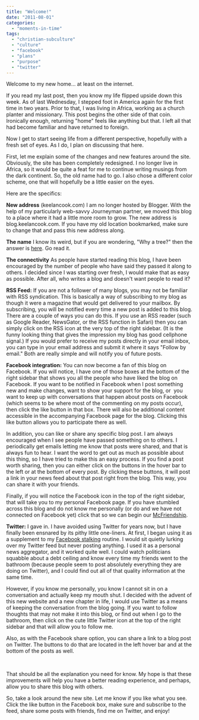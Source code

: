 ```yaml
---
title: "Welcome!"
date: "2011-08-01"
categories: 
  - "moments-in-time"
tags: 
  - "christian-subculture"
  - "culture"
  - "facebook"
  - "plans"
  - "purpose"
  - "twitter"
---
```


Welcome to my new home... at least on the internet.

If you read my last post, then you know my life flipped upside down this week. As of last Wednesday, I stepped foot in America again for the first time in two years. Prior to that, I was living in Africa, working as a church planter and missionary. This post begins the other side of that coin. Ironically enough, returning "home" feels like anything but that. I left all that had become familiar and have returned to foreign.

Now I get to start seeing life from a different perspective, hopefully with a fresh set of eyes. As I do, I plan on discussing that here.

First, let me explain some of the changes and new features around the site. Obviously, the site has been completely redesigned. I no longer live in Africa, so it would be quite a feat for me to continue writing musings from the dark continent. So, the old name had to go. I also chose a different color scheme, one that will hopefully be a little easier on the eyes.

Here are the specifics:

**New address** (keelancook.com) I am no longer hosted by Blogger. With the help of my particularly web-savvy Journeyman partner, we moved this blog to a place where it had a little more room to grow. The new address is blog.keelancook.com. If you have my old location bookmarked, make sure to change that and pass this new address along.

**The name** I know its weird, but if you are wondering, "Why a tree?" then the answer is [here](http://blog.keelancook.com/why-a-tree). Go read it.

**The connectivity** As people have started reading this blog, I have been encouraged by the number of people who have said they passed it along to others. I decided since I was starting over fresh, I would make that as easy as possible. After all, who writes a blog and doesn't want people to read it?

**RSS Feed:** If you are not a follower of many blogs, you may not be familiar with RSS syndication. This is basically a way of subscribing to my blog as though it were a magazine that would get delivered to your mailbox. By subscribing, you will be notified every time a new post is added to this blog. There are a couple of ways you can do this. If you use an RSS reader (such as Google Reader, NewsGator, or the RSS function in Safari) then you can simply click on the RSS icon at the very top of the right sidebar. (It is the funny looking thing that gives the impression my blog has good cellphone signal.) If you would prefer to receive my posts directly in your email inbox, you can type in your email address and submit it where it says "Follow by email." Both are really simple and will notify you of future posts.

**Facebook integration:** You can now become a fan of this blog on Facebook. If you will notice, I have one of those boxes at the bottom of the right sidebar that shows you all the people who have liked the blog on Facebook. If you want to be notified in Facebook when I post something new and make changes, want to show your support for the blog, or  you want to keep up with conversations that happen about posts on Facebook (which seems to be where most of the commenting on my posts occur), then click the like button in that box. There will also be additional content accessible in the accompanying Facebook page for the blog. Clicking this like button allows you to participate there as well.

In addition, you can like or share any specific blog post. I am always encouraged when I see people have passed something on to others. I periodically get emails letting me know that posts were shared, and that is always fun to hear. I want the word to get out as much as possible about this thing, so I have tried to make this an easy process. If you find a post worth sharing, then you can either click on the buttons in the hover bar to the left or at the bottom of every post. By clicking these buttons, it will post a link in your news feed about that post right from the blog. This way, you can share it with your friends.

Finally, if you will notice the Facebook icon in the top of the right sidebar, that will take you to my personal Facebook page. If you have stumbled across this blog and do not know me personally (or do and we have not connected on Facebook yet) click that so we can begin our [McFriendship](http://blog.keelancook.com/2011/03/would-you-like-fries-with-that-friendship.html).

**Twitter:** I gave in. I have avoided using Twitter for years now, but I have finally been ensnared by its pithy little one-liners. At first, I began using it as a supplement to my [Facebook stalking](http://blog.keelancook.com/2010/09/off-topic-what-did-you-do-this-summer.html) routine. I would sit quietly lurking over my Twitter feed but never posting anything. I used it as a personal news aggregator, and it worked quite well. I could watch politicians squabble about a debt ceiling and know every time my friends went to the bathroom (because people seem to post absolutely everything they are doing on Twitter), and I could find out all of that quality information at the same time.

However, if you know me personally, you know I cannot sit in on a conversation and actually keep my mouth shut. I decided with the advent of this new website and a new chapter in life, I would use Twitter as a means of keeping the conversation from the blog going. If you want to follow thoughts that may not make it into this blog, or find out when I go to the bathroom, then click on the cute little Twitter icon at the top of the right sidebar and that will allow you to follow me.

Also, as with the Facebook share option, you can share a link to a blog post on Twitter. The buttons to do that are located in the left hover bar and at the bottom of the posts as well.

 

That should be all the explanation you need for know. My hope is that these improvements will help you have a better reading experience, and perhaps, allow you to share this blog with others.

So, take a look around the new site. Let me know if you like what you see. Click the like button in the Facebook box, make sure and subscribe to the feed, share some posts with friends, find me on Twitter, and enjoy!
